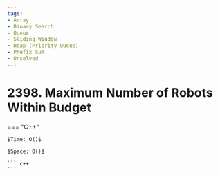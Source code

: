 ```yaml
---
tags:
- Array
- Binary Search
- Queue
- Sliding Window
- Heap (Priority Queue)
- Prefix Sum
- Unsolved
---
```



# 2398. Maximum Number of Robots Within Budget

=== "C++"

    $Time: O()$

    $Space: O()$

    ``` c++
    ```